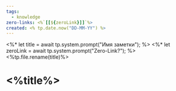 ```yaml
---
tags:
  - knowledge
zero-links: <%`[[${zeroLink}]]`%>
created: <% tp.date.now("DD-MM-YY") %>
---
```

<%* let title = await tp.system.prompt("Имя заметки"); %>
<%* let zeroLink = await tp.system.prompt("Zero-Link?"); %>
<%tp.file.rename(title)%>
# <%title%>

